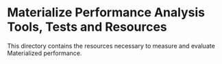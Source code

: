 # Materialize Performance Analysis Tools, Tests and Resources

This directory contains the resources necessary to measure and evaluate
Materialized performance.

